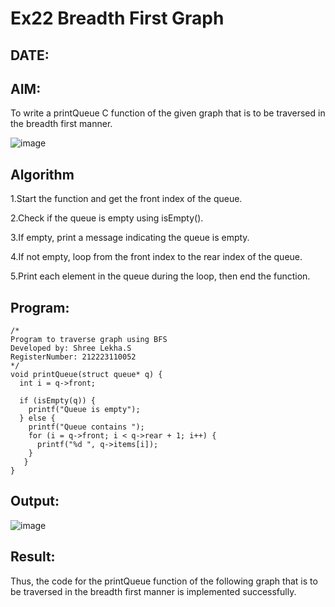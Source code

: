 # Ex22 Breadth First Graph
## DATE:
## AIM:
To write a printQueue C function of the given graph that is to be traversed in the breadth first manner.

![image](https://github.com/user-attachments/assets/f483f48c-6af0-4027-a993-01c108a50933)


## Algorithm

1.Start the function and get the front index of the queue.

2.Check if the queue is empty using isEmpty().

3.If empty, print a message indicating the queue is empty.

4.If not empty, loop from the front index to the rear index of the queue.

5.Print each element in the queue during the loop, then end the function.

## Program:
```
/*
Program to traverse graph using BFS
Developed by: Shree Lekha.S
RegisterNumber: 212223110052
*/
void printQueue(struct queue* q) {
  int i = q->front;
 
  if (isEmpty(q)) {
    printf("Queue is empty");
  } else { 
    printf("Queue contains ");
    for (i = q->front; i < q->rear + 1; i++) {
      printf("%d ", q->items[i]);
    }
   }
}
```

## Output:
![image](https://github.com/user-attachments/assets/fa76e3a8-431d-4e43-8fcb-6d4922c85e50)

## Result:
Thus, the code for the printQueue function of the following graph that is to be traversed in the breadth first manner is implemented successfully.
